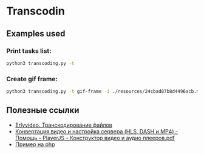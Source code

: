 # Transcodin

## Examples used

### Print tasks list:
```bash
python3 transcoding.py -t
```

### Create gif frame:
```bash
python3 transcoding.py -t gif-frame -i ./resources/24cbad87b8d4496acb.mp4 -o ./resources/test.gif -s 240x240 -ss 10 -d 10 -cf 10
```

## Полезные ссылки

* [Erlyvideo. Транскодирование файлов](https://erlyvideo.ru/doc/vod-veschanie-faylov/transkodirovanie-faylov)
* [Конвертация видео и настройка сервера (HLS, DASH и MP4) - Помощь - PlayerJS - Конструктор видео и аудио плееров.pdf](https://yadi.sk/i/xLq_mcUFRkIX0Q)
* [Пример на php](https://yadi.sk/d/NZPdXNoVHPjEfA)